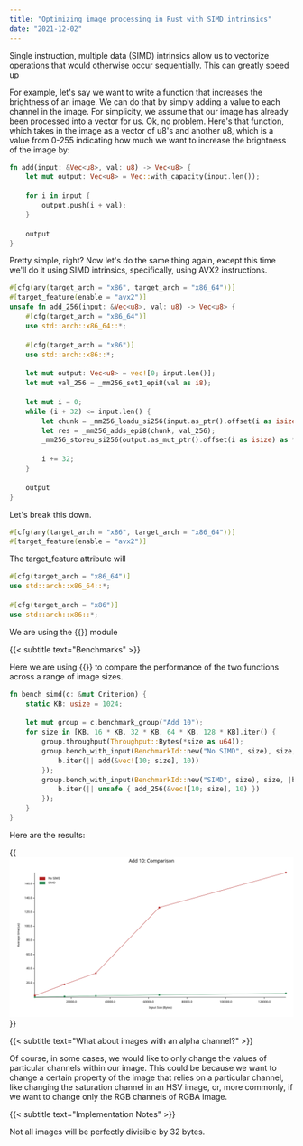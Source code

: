 ```yaml
---
title: "Optimizing image processing in Rust with SIMD intrinsics"
date: "2021-12-02"
---
```

Single instruction, multiple data (SIMD) intrinsics allow us to vectorize operations that would otherwise occur
sequentially. This can greatly speed up

For example, let's say we want to write a function that increases the brightness of an image. We can do that by
simply adding a value to each channel in the image. For simplicity, we assume that our image has already been 
processed into a vector for us. Ok, no problem. Here's that function, which takes in the image as a vector of u8's
and another u8, which is a value from 0-255 indicating how much we want to increase the brightness of the image by:

```rust
fn add(input: &Vec<u8>, val: u8) -> Vec<u8> {
    let mut output: Vec<u8> = Vec::with_capacity(input.len());

    for i in input {
        output.push(i + val);
    }

    output
}
```

Pretty simple, right? Now let's do the same thing again, except this time we'll do it using SIMD intrinsics,
specifically, using AVX2 instructions.

```rust
#[cfg(any(target_arch = "x86", target_arch = "x86_64"))]
#[target_feature(enable = "avx2")]
unsafe fn add_256(input: &Vec<u8>, val: u8) -> Vec<u8> {
    #[cfg(target_arch = "x86_64")]
    use std::arch::x86_64::*;

    #[cfg(target_arch = "x86")]
    use std::arch::x86::*;
    
    let mut output: Vec<u8> = vec![0; input.len()];
    let mut val_256 = _mm256_set1_epi8(val as i8);

    let mut i = 0;
    while (i + 32) <= input.len() {
        let chunk = _mm256_loadu_si256(input.as_ptr().offset(i as isize) as *const _);
        let res = _mm256_adds_epi8(chunk, val_256);
        _mm256_storeu_si256(output.as_mut_ptr().offset(i as isize) as *mut _, res);

        i += 32;
    }

    output
}
```

Let's break this down.

```rust
#[cfg(any(target_arch = "x86", target_arch = "x86_64"))]
#[target_feature(enable = "avx2")]
```

The target_feature attribute will

```rust
#[cfg(target_arch = "x86_64")]
use std::arch::x86_64::*;

#[cfg(target_arch = "x86")]
use std::arch::x86::*;
```

We are using the {{<link text="core::arch" href="https://doc.rust-lang.org/core/arch/index.html#">}} module

{{< subtitle text="Benchmarks" >}}

Here we are using {{<link text="criterion" href="https://github.com/bheisler/criterion.rs">}} to compare the performance
of the two functions across a range of image sizes.

```rust
fn bench_simd(c: &mut Criterion) {
    static KB: usize = 1024;

    let mut group = c.benchmark_group("Add 10");
    for size in [KB, 16 * KB, 32 * KB, 64 * KB, 128 * KB].iter() {
        group.throughput(Throughput::Bytes(*size as u64));
        group.bench_with_input(BenchmarkId::new("No SIMD", size), size, |b, &size| {
            b.iter(|| add(&vec![10; size], 10))
        });
        group.bench_with_input(BenchmarkId::new("SIMD", size), size, |b, &size| {
            b.iter(|| unsafe { add_256(&vec![10; size], 10) })
        });
    }
}
```

Here are the results:

{{<img src="/images/blog/lines.svg" alt="Benchmark line chart" width="800" >}}

{{< subtitle text="What about images with an alpha channel?" >}}

Of course, in some cases, we would like to only change the values of particular channels within our image. This could
be because we want to change a certain property of the image that relies on a particular channel, like changing the 
saturation channel in an HSV image, or, more commonly, if we want to change only the RGB channels of RGBA image.

{{< subtitle text="Implementation Notes" >}}

Not all images will be perfectly divisible by 32 bytes.